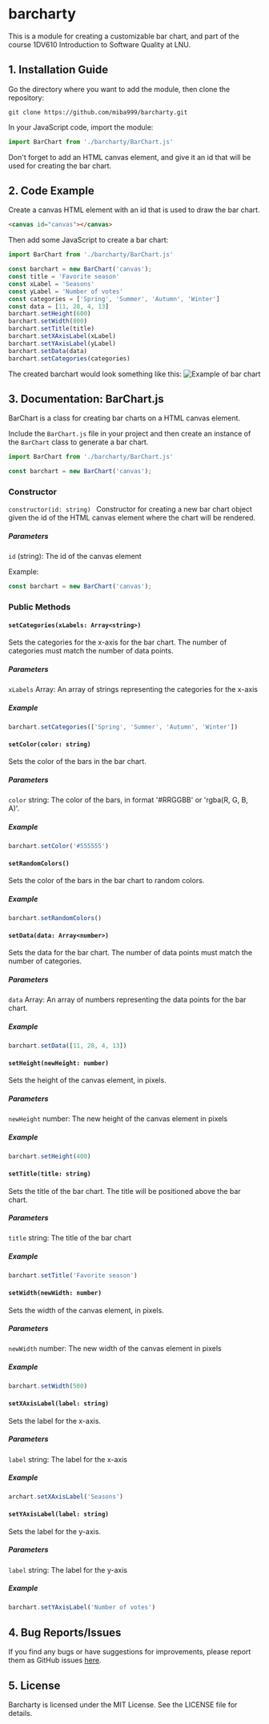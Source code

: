 # barcharty
This is a module for creating a customizable bar chart, and part of the course 1DV610 Introduction to Software Quality at LNU.

## 1. Installation Guide
Go the directory where you want to add the module, then clone the repository:
```
git clone https://github.com/miba999/barcharty.git
```

In your JavaScript code, import the module:
```js
import BarChart from './barcharty/BarChart.js'
```
Don't forget to add an HTML canvas element, and give it an id that will be used for creating the bar chart.

## 2. Code Example
Create a canvas HTML element with an id that is used to draw the bar chart. 
```html
<canvas id="canvas"></canvas>
```

Then add some JavaScript to create a bar chart: 
```js
import BarChart from './barcharty/BarChart.js'

const barchart = new BarChart('canvas');
const title = 'Favorite season'
const xLabel = 'Seasons'
const yLabel = 'Number of votes'
const categories = ['Spring', 'Summer', 'Autumn', 'Winter']
const data = [11, 28, 4, 13]
barchart.setHeight(600)
barchart.setWidth(800)
barchart.setTitle(title)
barchart.setXAxisLabel(xLabel)
barchart.setYAxisLabel(yLabel)
barchart.setData(data)
barchart.setCategories(categories)
```

The created barchart would look something like this:
![Example of bar chart](./images/example-bar-chart.png)

## 3. Documentation: BarChart.js
BarChart is a class for creating bar charts on a HTML canvas element. 

Include the `BarChart.js` file in your project and then create an instance of the `BarChart` class to generate a bar chart.

```js
import BarChart from './barcharty/BarChart.js'

const barchart = new BarChart('canvas');
```

### Constructor
`constructor(id: string) `
Constructor for creating a new bar chart object given the id of the HTML canvas element where the chart will be rendered.

##### Parameters
`id` (string): The id of the canvas element

Example:
```js
const barchart = new BarChart('canvas');
```

### Public Methods

#### `setCategories(xLabels: Array<string>)`
Sets the categories for the x-axis for the bar chart. The number of categories must match the number of data points.

##### Parameters
`xLabels` Array<string>: An array of strings representing the categories for the x-axis

##### Example 
```js
barchart.setCategories(['Spring', 'Summer', 'Autumn', 'Winter'])
```
 
#### `setColor(color: string)`
Sets the color of the bars in the bar chart.

##### Parameters
`color` string: The color of the bars, in format '#RRGGBB' or 'rgba(R, G, B, A)'.

##### Example 
```js
barchart.setColor('#555555')
```
  
#### `setRandomColors()` 
Sets the color of the bars in the bar chart to random colors.

##### Example 
```js
barchart.setRandomColors()
```
 
#### `setData(data: Array<number>)` 
Sets the data for the bar chart. The number of data points must match the number of categories.

##### Parameters
`data` Array<number>: An array of numbers representing the data points for the bar chart.

##### Example 
```js
barchart.setData([11, 28, 4, 13])
```

#### `setHeight(newHeight: number)` 
Sets the height of the canvas element, in pixels.

##### Parameters
`newHeight` number: The new height of the canvas element in pixels

##### Example 
```js
barchart.setHeight(400)
```

#### `setTitle(title: string)` 
Sets the title of the bar chart. The title will be positioned above the bar chart.

##### Parameters
`title` string: The title of the bar chart 

##### Example 
```js
barchart.setTitle('Favorite season')
```

#### `setWidth(newWidth: number) `
Sets the width of the canvas element, in pixels.

##### Parameters
`newWidth` number: The new width of the canvas element in pixels

##### Example 
```js
barchart.setWidth(500)
```
 
#### `setXAxisLabel(label: string)`
Sets the label for the x-axis.

##### Parameters
`label` string: The label for the x-axis

##### Example 
```js
archart.setXAxisLabel('Seasons')
```

#### `setYAxisLabel(label: string)` 
Sets the label for the y-axis.

##### Parameters
`label` string: The label for the y-axis 

##### Example 
```js
barchart.setYAxisLabel('Number of votes')
```



## 4. Bug Reports/Issues
If you find any bugs or have suggestions for improvements, please report them as GitHub issues [here](https://github.com/miba999/barcharty/issues).

## 5. License
Barcharty is licensed under the MIT License. See the LICENSE file for details.